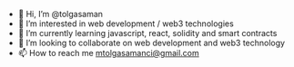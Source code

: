 - 👋 Hi, I’m @tolgasaman
- 👀 I’m interested in web development / web3 technologies 
- 🌱 I’m currently learning javascript, react, solidity and smart contracts
- 💞️ I’m looking to collaborate on web development and web3 technology
- 📫 How to reach me mtolgasamanci@gmail.com

<!---
tolgasaman/tolgasaman is a ✨ special ✨ repository because its `README.md` (this file) appears on your GitHub profile.
You can click the Preview link to take a look at your changes.
--->
